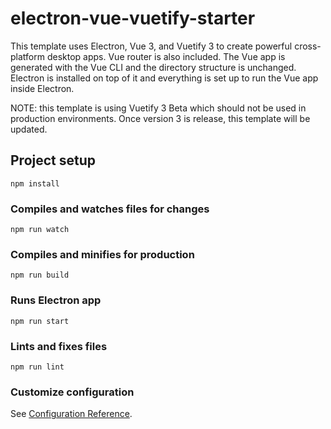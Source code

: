 # electron-vue-vuetify-starter

This template uses Electron, Vue 3, and Vuetify 3 to create powerful cross-platform desktop apps. Vue router is also included. The Vue app is generated with the Vue CLI and the directory structure is unchanged. Electron is installed on top of it and everything is set up to run the Vue app inside Electron.

NOTE: this template is using Vuetify 3 Beta which should not be used in production environments. Once version 3 is release, this template will be updated.

## Project setup
```
npm install
```

### Compiles and watches files for changes
```
npm run watch
```

### Compiles and minifies for production
```
npm run build
```

### Runs Electron app
```
npm run start
```

### Lints and fixes files
```
npm run lint
```

### Customize configuration
See [Configuration Reference](https://cli.vuejs.org/config/).
